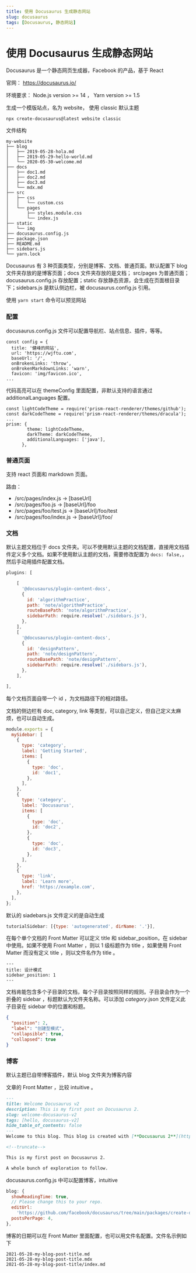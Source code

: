 ```yaml
---
title: 使用 Docusaurus 生成静态网站
slug: docusaurus
tags: [Docusaurus, 静态网站]
---
```


# 使用 Docusaurus 生成静态网站

Docusaurus 是一个静态网页生成器，Facebook 的产品，基于 React

<!--truncate-->

官网： https://docusaurus.io/


环境要求： Node.js version >= 14 ， Yarn version >= 1.5 

生成一个模版站点，名为 website， 使用 classic 默认主题

```
npx create-docusaurus@latest website classic
```

文件结构

```
my-website
├── blog
│   ├── 2019-05-28-hola.md
│   ├── 2019-05-29-hello-world.md
│   └── 2020-05-30-welcome.md
├── docs
│   ├── doc1.md
│   ├── doc2.md
│   ├── doc3.md
│   └── mdx.md
├── src
│   ├── css
│   │   └── custom.css
│   └── pages
│       ├── styles.module.css
│       └── index.js
├── static
│   └── img
├── docusaurus.config.js
├── package.json
├── README.md
├── sidebars.js
└── yarn.lock
```

Docusaurus 有 3 种页面类型，分别是博客、文档、普通页面。默认配置下 blog 文件夹存放的是博客页面；docs 文件夹存放的是文档； src/pages 为普通页面；docusaurus.config.js 存放配置；static 存放静态资源，会生成在页面根目录下；sidebars.js 是默认侧边栏，被 docusaurus.config.js 引用。

使用 `yarn start` 命令可以预览网站

### 配置

docusaurus.config.js 文件可以配置导航栏、站点信息、插件，等等。

```
const config = {
  title: '健峰的网站',
  url: 'https://wjftu.com',
  baseUrl: '/',
  onBrokenLinks: 'throw',
  onBrokenMarkdownLinks: 'warn',
  favicon: 'img/favicon.ico',
...
```

代码高亮可以在 themeConfig 里面配置，非默认支持的语言通过 additionalLanguages 配置。
```
const lightCodeTheme = require('prism-react-renderer/themes/github');
const darkCodeTheme = require('prism-react-renderer/themes/dracula');
...
prism: {
        theme: lightCodeTheme,
        darkTheme: darkCodeTheme,
        additionalLanguages: ['java'],
      },
```

### 普通页面

支持 react 页面和 markdown 页面。

路由：

* /src/pages/index.js → [baseUrl]
* /src/pages/foo.js → [baseUrl]/foo
* /src/pages/foo/test.js → [baseUrl]/foo/test
* /src/pages/foo/index.js → [baseUrl]/foo/

### 文档



默认主题文档位于 docs 文件夹。可以不使用默认主题的文档配置，直接用文档插件定义多个文档。如果不使用默认主题的文档，需要修改配置为 `docs: false,`，然后手动用插件配置文档。

```js
plugins: [

    [
      '@docusaurus/plugin-content-docs',
      {
        id: 'algorithmPractice',
        path: 'note/algorithmPractice',
        routeBasePath: 'note/algorithmPractice',
        sidebarPath: require.resolve('./sidebars.js'),
      }, 
    ],
    [
      '@docusaurus/plugin-content-docs',
      {
        id: 'designPattern',
        path: 'note/designPattern',
        routeBasePath: 'note/designPattern',
        sidebarPath: require.resolve('./sidebars.js'),
      }, 
    ],

],
```

每个文档页面自带一个 id ，为文档路径下的相对路径。

文档的侧边栏有 doc, category, link 等类型，可以自己定义，但自己定义太麻烦，也可以自动生成。

```js
module.exports = {
  mySidebar: [
    {
      type: 'category',
      label: 'Getting Started',
      items: [
        {
          type: 'doc',
          id: 'doc1',
        },
      ],
    },
    {
      type: 'category',
      label: 'Docusaurus',
      items: [
        {
          type: 'doc',
          id: 'doc2',
        },
        {
          type: 'doc',
          id: 'doc3',
        },
      ],
    },
    {
      type: 'link',
      label: 'Learn more',
      href: 'https://example.com',
    },
  ],
};
```

默认的 siadebars.js 文件定义的是自动生成

```js
tutorialSidebar: [{type: 'autogenerated', dirName: '.'}],
```



在每个单个文档的 Front Matter 可以定义 title 和 sidebar_position，在 sidebar 中使用。如果不使用 Front Matter ，则以 1 级标题作为 title ，如果使用 Front Matter 而没有定义 title ，则以文件名作为 title 。

```
---
title: 设计模式
sidebar_position: 1
---
```

文档肯能包含多个子目录的文档，每个子目录按照同样的规则。子目录会作为一个折叠的 sidebar ，标题默认为文件夹名称。可以添加 _category_.json 文件定义此子目录在 sidebar 中的位置和标题。

```json
{
  "position": 2,
  "label": "创建型模式",
  "collapsible": true,
  "collapsed": true
}
```


### 博客

默认主题已自带博客插件，默认 blog 文件夹为博客内容

文章的 Front Matter ，比较 intuitive 。

```md
---
title: Welcome Docusaurus v2
description: This is my first post on Docusaurus 2.
slug: welcome-docusaurus-v2
tags: [hello, docusaurus-v2]
hide_table_of_contents: false
---
Welcome to this blog. This blog is created with [**Docusaurus 2**](https://docusaurus.io/).

<!--truncate-->

This is my first post on Docusaurus 2.

A whole bunch of exploration to follow.
```

docusaurus.config.js 中可以配置博客，intuitive

```js
blog: {
  showReadingTime: true,
  // Please change this to your repo.
  editUrl:
    'https://github.com/facebook/docusaurus/tree/main/packages/create-docusaurus/templates/shared/',
  postsPerPage: 4,
},
```

博客的日期可以在 Front Matter 里面配置，也可以用文件名配置。文件名示例如下

```
2021-05-28-my-blog-post-title.md
2021-05-28-my-blog-post-title.mdx
2021-05-28-my-blog-post-title/index.md
```